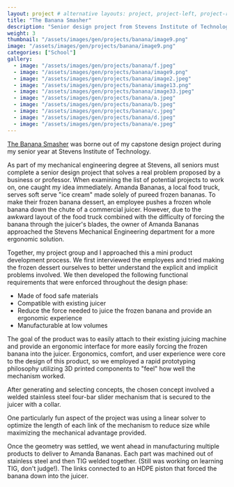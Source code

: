 ```yaml
---
layout: project # alternative layouts: project, project-left, project-right, project-top
title: "The Banana Smasher"
description: "Senior design project from Stevens Institute of Technology"
weight: 3
thumbnail: "/assets/images/gen/projects/banana/image9.png"
image: "/assets/images/gen/projects/banana/image9.png"
categories: ["School"]
gallery:
  - image: "/assets/images/gen/projects/banana/f.jpeg"
  - image: "/assets/images/gen/projects/banana/image9.png"
  - image: "/assets/images/gen/projects/banana/image2.jpeg"
  - image: "/assets/images/gen/projects/banana/image13.png"
  - image: "/assets/images/gen/projects/banana/image33.jpeg"
  - image: "/assets/images/gen/projects/banana/a.jpeg"
  - image: "/assets/images/gen/projects/banana/b.jpeg"
  - image: "/assets/images/gen/projects/banana/c.jpeg"
  - image: "/assets/images/gen/projects/banana/d.jpeg"
  - image: "/assets/images/gen/projects/banana/e.jpeg"
---
```


[The Banana Smasher](https://www.hobokengirl.com/stevens-students-help-amanda-bananas-hoboken/) was borne out of my capstone design project during my senior year at Stevens Institute of Technology. 

As part of my mechanical engineering degree at Stevens, all seniors must complete a senior design project that solves a real problem proposed by a business or professor. When examining the list of potential projects to work on, one caught my idea immediately. Amanda Bananas, a local food truck, serves soft serve "ice cream" made solely of pureed frozen bananas. To make their frozen banana dessert, an employee pushes a frozen whole banana down the chute of a commercial juicer. However, due to the awkward layout of the food truck combined with the difficulty of forcing the banana through the juicer's blades, the owner of Amanda Bananas approached the Stevens Mechanical Engineering department for a more ergonomic solution.

Together, my project group and I approached this a mini product development process. We first interviewed the employees and tried making the frozen dessert ourselves to better understand the explicit and implicit problems involved. We then developed the following functional requirements that were enforced throughout the design phase:
- Made of food safe materials
- Compatible with existing juicer
- Reduce the force needed to juice the frozen banana and provide an ergonomic experience
- Manufacturable at low volumes

The goal of the product was to easily attach to their existing juicing machine and provide an ergonomic interface for more easily forcing the frozen banana into the juicer. Ergonomics, comfort, and user experience were core to the design of this product, so we employed a rapid prototyping philosophy utilizing 3D printed components to "feel" how well the mechanism worked.

After generating and selecting concepts, the chosen concept involved a welded stainless steel four-bar slider mechanism that is secured to the juicer with a collar.

One particularly fun aspect of the project was using a linear solver to optimize the length of each link of the mechanism to reduce size while maximizing the mechanical advantage provided. 

Once the geometry was settled, we went ahead in manufacturing multiple products to deliver to Amanda Bananas. Each part was machined out of stainless steel and then TIG welded together. (Still was working on learning TIG, don't judge!). The links connected to an HDPE piston that forced the banana down into the juicer.